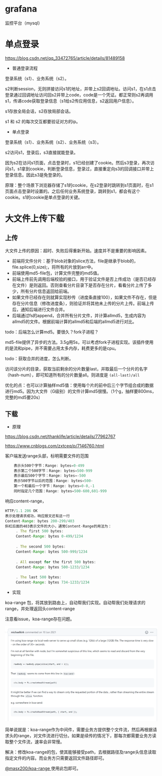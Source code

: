 # grafana

监控平台（mysql）

# 单点登录

https://blog.csdn.net/qq_33472765/article/details/81489158

- 普通登录流程

登录系统（s1）、业务系统（s2）。

s2判断session，无则拼接访问s1的地址，并带上s2回调地址。访问s1，在s1点击登录通过回调地址访问回s2并带上code，code是一个凭证。都正常则s2再调用s1，传递code获取登录信息（s1给s2传应用信息，s2返回用户信息）。

s1存放全局会话，s2存放局部会话。

s1 和 s2 的每次交互都要验证对方的ip。

- 单点登录

登录系统（s1）、业务系统（s2）、业务系统（s3）。

s2访问s1，登录后，s3直接就能登录。

因为s2在访问s1页面，点击登录时，s1已经创建了cookie。然后s3登录，再次访问s1，s1拿到cookie，判断登录信息，登录过，直接重定向s3的回调接口并带上登录信息。因此s3是免登录的。

原理：整个场景下浏览器存储了s1的cookie，在s2登录时跳转到s1页面时，在s1页面点击登录时设置的。之后任何业务系统登录，跳转到s1，都会有这个cookie。s1的cookie是单点登录的关键。



# 大文件上传下载

## 上传

大文件上传的原因：超时、失败后得重新开始。速度并不是重要的影响因素。

- 前端将文件分片：基于blob对象的slice方法，file是继承于blob的，file.splice(0,size);，将所有的片放到arr中。
- 前端使用md5-file包，计算文件完整的md5值。
- 前端上传前先调用后端校验的接口，用于验证文件是否上传成功（是否已经存在文件）是则返回。否则查看分片目录下是否存在分片，看看分片上传了多少，所有分片信息返回给前端。
- 如果文件已经存在则就算实现秒传（进度条直接100），如果文件不存在，但是存在分片信息（修改进度条），则验证并将其他未上传的分片上传。前端上传后，通知后端进行文件合并。
- 后端通过fs的append，合并所有分片文件，并计算allmd5，生成内容为allmd5的文件。根据前端计算的allmd5和后端的allmd5进行对比。



todo：后端怎么计算md5。要很久？fork子进程？

md5-file提供了异步的方法。3.5g用5s，可以考虑fork子进程实现。该插件使用的是流和pipe，并不需要占用太多内存，耗费更多的是cpu。

todo：获取合并的进度，怎么判断。

访问该分片的目录，获取当前剩余的分片数量last，并取最后一个分片的名字（hash-num），即可知道所有的分片数量all。则进度是  `(all-last)/all`

优化的点：也可以计算抽样md5值：使用每个片的前中后三个字节组合成的数据进行md5。因为大文件（G级别）的文件计算md5很慢。（1个g，抽样要800ms，完整的md5要20s）

## 下载

- 原理

https://blog.csdn.net/thanklife/article/details/77962767

https://www.cnblogs.com/zxtceq/p/7146760.html

客户端发送range头部，标明需要文件的范围

```js
    表示头500个字节：Range: bytes=0-499
    表示第二个500字节：Range: bytes=500-999
    表示最后500个字节：Range: bytes=-500
    表示500字节以后的范围：Range: bytes=500-
    第一个和最后一个字节：Range: bytes=0-0,-1
    同时指定几个范围：Range: bytes=500-600,601-999
```

响应content-range，

```js
HTTP/1.1 206 OK
表示处理请求成功，响应报文还有这一行
Content-Range: bytes 200-299/403
斜杠后面的403表示文件的大小，通常Content-Range的用法为：
     . The first 500 bytes:
     Content-Range: bytes 0-499/1234

     . The second 500 bytes:
     Content-Range: bytes 500-999/1234

     . All except for the first 500 bytes:
     Content-Range: bytes 500-1233/1234

     . The last 500 bytes:
     Content-Range: bytes 734-1233/1234
```

- 实现

koa-range 包，将其放到路由上，自动帮我们实现。自动帮我们处理请求的range，并处理返回头content-range

注意看issue，koa-range存在问题。

![image-20220209222612016](images\image-20220209222612016.png)

简单说就是：koa-range作为中间件，需要业务方提供整个文件流，然后再根据请求头的range，对文件流进行切分。如果是续传的情况下，那每次都需要业务方读取整个文件流，速率会非常慢。

解决：修改koa-range的包，使其能够接受path，去根据路径及range头信息读取指定文件的内容。而业务方只需要返回文件路径即可。

[@masx200/koa-range ](https://www.npmjs.com/package/@masx200/koa-range) 使用此包即可。

